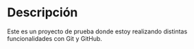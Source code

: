 # Descripción

Este es un proyecto de prueba donde estoy realizando distintas funcionalidades con Git y GitHub.

